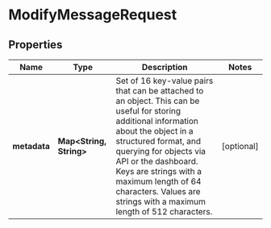 

# ModifyMessageRequest


## Properties

| Name | Type | Description | Notes |
|------------ | ------------- | ------------- | -------------|
|**metadata** | **Map&lt;String, String&gt;** | Set of 16 key-value pairs that can be attached to an object. This can be useful for storing additional information about the object in a structured format, and querying for objects via API or the dashboard.  Keys are strings with a maximum length of 64 characters. Values are strings with a maximum length of 512 characters.  |  [optional] |



